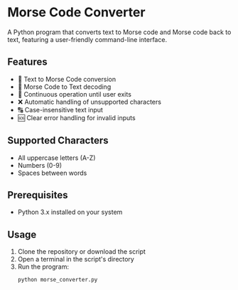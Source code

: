 # Morse Code Converter

A Python program that converts text to Morse code and Morse code back to text, featuring a user-friendly command-line interface.

## Features

- 📝 Text to Morse Code conversion
- 🔄 Morse Code to Text decoding
- 🔁 Continuous operation until user exits
- ❌ Automatic handling of unsupported characters
- 🔠 Case-insensitive text input
- 🆘 Clear error handling for invalid inputs

## Supported Characters

- All uppercase letters (A-Z)
- Numbers (0-9)
- Spaces between words

## Prerequisites

- Python 3.x installed on your system

## Usage

1. Clone the repository or download the script
2. Open a terminal in the script's directory
3. Run the program:
   ```bash
   python morse_converter.py
